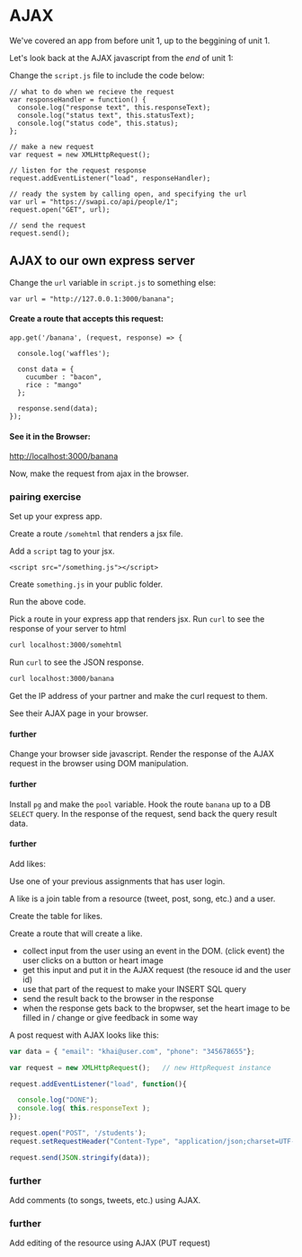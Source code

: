 # AJAX

We've covered an app from before unit 1, up to the beggining of unit 1.

Let's look back at the AJAX javascript from the _end_ of unit 1:

Change the `script.js` file to include the code below:

```text
// what to do when we recieve the request
var responseHandler = function() {
  console.log("response text", this.responseText);
  console.log("status text", this.statusText);
  console.log("status code", this.status);
};

// make a new request
var request = new XMLHttpRequest();

// listen for the request response
request.addEventListener("load", responseHandler);

// ready the system by calling open, and specifying the url
var url = "https://swapi.co/api/people/1";
request.open("GET", url);

// send the request
request.send();
```

## AJAX to our own express server

Change the `url` variable in `script.js` to something else:

```text
var url = "http://127.0.0.1:3000/banana";
```

#### Create a route that accepts this request:

```text
app.get('/banana', (request, response) => {

  console.log('waffles');

  const data = {
    cucumber : "bacon",
    rice : "mango"
  };

  response.send(data);
});
```

#### See it in the Browser:

[http://localhost:3000/banana](http://localhost:3000/banana)

Now, make the request from ajax in the browser.

### pairing exercise

Set up your express app.

Create a route `/somehtml` that renders a jsx file.

Add a `script` tag to your jsx.

```markup
<script src="/something.js"></script>
```

Create `something.js` in your public folder.

Run the above code.

Pick a route in your express app that renders jsx. Run `curl` to see the response of your server to html

```bash
curl localhost:3000/somehtml
```

Run `curl` to see the JSON response.

```bash
curl localhost:3000/banana
```

Get the IP address of your partner and make the curl request to them.

See their AJAX page in your browser.

#### further

Change your browser side javascript. Render the response of the AJAX request in the browser using DOM manipulation.

#### further

Install `pg` and make the `pool` variable. Hook the route `banana` up to a DB `SELECT` query. In the response of the request, send back the query result data.

#### further

Add likes:

Use one of your previous assignments that has user login.

A like is a join table from a resource \(tweet, post, song, etc.\) and a user.

Create the table for likes.

Create a route that will create a like.

* collect input from the user using an event in the DOM. \(click event\) the user clicks on a button or heart image
* get this input and put it in the AJAX request \(the resouce id and the user id\)
* use that part of the request to make your INSERT SQL query
* send the result back to the browser in the response
* when the response gets back to the bropwser, set the heart image to be filled in / change or give feedback in some way

A post request with AJAX looks like this:

```javascript
var data = { "email": "khai@user.com", "phone": "345678655"};

var request = new XMLHttpRequest();   // new HttpRequest instance

request.addEventListener("load", function(){

  console.log("DONE");
  console.log( this.responseText );
});

request.open("POST", '/students');
request.setRequestHeader("Content-Type", "application/json;charset=UTF-8");

request.send(JSON.stringify(data));
```

### further

Add comments \(to songs, tweets, etc.\) using AJAX.

### further

Add editing of the resource using AJAX \(PUT request\)

